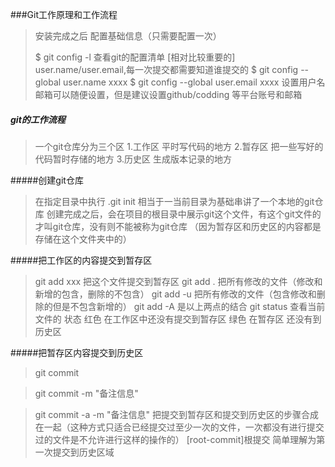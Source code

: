 ###Git工作原理和工作流程
> 安装完成之后 配置基础信息（只需要配置一次）
> 
> $ git config -l 查看git的配置清单
> [相对比较重要的] user.name/user.email,每一次提交都需要知道谁提交的
> $ git config --global user.name xxxx
> $ git config --global user.email xxxx
> 设置用户名邮箱可以随便设置，但是建议设置github/codding 等平台账号和邮箱

##### git的工作流程 
> 一个git仓库分为三个区
> 1.工作区  平时写代码的地方
> 2.暂存区 把一些写好的代码暂时存储的地方
> 3.历史区 生成版本记录的地方 

#####创建git仓库

> 在指定目录中执行 .git init 相当于一当前目录为基础串讲了一个本地的git仓库
> 创建完成之后，会在项目的根目录中展示git这个文件，有这个git文件的才叫git仓库，没有则不能被称为git仓库 （因为暂存区和历史区的内容都是存储在这个文件夹中的）

#####把工作区的内容提交到暂存区

> git add xxx 把这个文件提交到暂存区
> git add . 把所有修改的文件（修改和新增的包含，删除的不包含）
> git add -u 把所有修改的文件（包含修改和删除的但是不包含新增的）
> git add -A 是以上两点的结合
> git status 查看当前文件的 状态
> 红色 在工作区中还没有提交到暂存区
> 绿色 在暂存区 还没有到历史区

#####把暂存区内容提交到历史区

>git commit

>git commit -m "备注信息"

>git commit -a -m "备注信息"  把提交到暂存区和提交到历史区的步骤合成在一起（这种方式只适合已经提交过至少一次的文件，一次都没有进行提交过的文件是不允许进行这样的操作的）
>[root-commit]根提交
>简单理解为第一次提交到历史区域